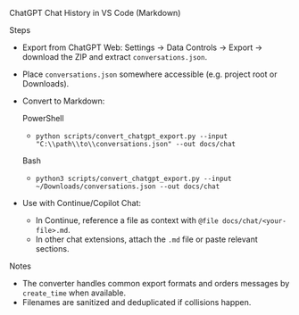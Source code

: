 ChatGPT Chat History in VS Code (Markdown)

Steps
- Export from ChatGPT Web: Settings → Data Controls → Export → download the ZIP and extract `conversations.json`.
- Place `conversations.json` somewhere accessible (e.g. project root or Downloads).
- Convert to Markdown:

  PowerShell
  - `python scripts/convert_chatgpt_export.py --input "C:\\path\\to\\conversations.json" --out docs/chat`

  Bash
  - `python3 scripts/convert_chatgpt_export.py --input ~/Downloads/conversations.json --out docs/chat`

- Use with Continue/Copilot Chat:
  - In Continue, reference a file as context with `@file docs/chat/<your-file>.md`.
  - In other chat extensions, attach the `.md` file or paste relevant sections.

Notes
- The converter handles common export formats and orders messages by `create_time` when available.
- Filenames are sanitized and deduplicated if collisions happen.
